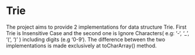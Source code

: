 # Trie

The project aims to provide 2 implementations for data structure Trie.
First Trie is Insensitive Case and the second one is Ignore Characters( e.g: ‘-‘, ‘_’, ‘(‘, ‘)’ ) including digits (e.g ‘0-9‘).
The difference between the two implementations is made exclusively at toCharArray() method.
